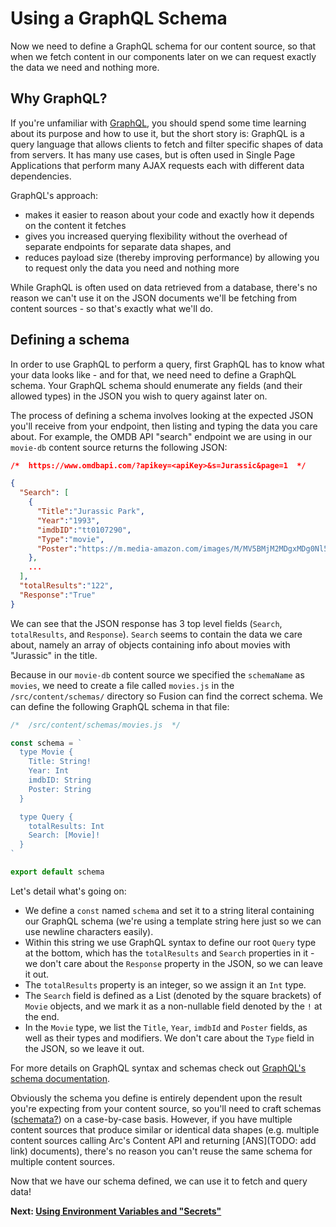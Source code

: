 # Using a GraphQL Schema

Now we need to define a GraphQL schema for our content source, so that when we fetch content in our components later on we can request exactly the data we need and nothing more.

## Why GraphQL?
If you're unfamiliar with [GraphQL](https://graphql.org/), you should spend some time learning about its purpose and how to use it, but the short story is: GraphQL is a query language that allows clients to fetch and filter specific shapes of data from servers. It has many use cases, but is often used in Single Page Applications that perform many AJAX requests each with different data dependencies.

GraphQL's approach:
- makes it easier to reason about your code and exactly how it depends on the content it fetches
- gives you increased querying flexibility without the overhead of separate endpoints for separate data shapes, and
- reduces payload size (thereby improving performance) by allowing you to request only the data you need and nothing more

While GraphQL is often used on data retrieved from a database, there's no reason we can't use it on the JSON documents we'll be fetching from content sources - so that's exactly what we'll do.

## Defining a schema

In order to use GraphQL to perform a query, first GraphQL has to know what your data looks like - and for that, we need need to define a GraphQL schema. Your GraphQL schema should enumerate any fields (and their allowed types) in the JSON you wish to query against later on.

The process of defining a schema involves looking at the expected JSON you'll receive from your endpoint, then listing and typing the data you care about. For example, the OMDB API "search" endpoint we are using in our `movie-db` content source returns the following JSON:

```json
/*  https://www.omdbapi.com/?apikey=<apiKey>&s=Jurassic&page=1  */

{
  "Search": [
    {
      "Title":"Jurassic Park",
      "Year":"1993",
      "imdbID":"tt0107290",
      "Type":"movie",
      "Poster":"https://m.media-amazon.com/images/M/MV5BMjM2MDgxMDg0Nl5BMl5BanBnXkFtZTgwNTM2OTM5NDE@._V1_SX300.jpg"
    },
    ...
  ],
  "totalResults":"122",
  "Response":"True"
}
```
We can see that the JSON response has 3 top level fields (`Search`, `totalResults`, and `Response`). `Search` seems to contain the data we care about, namely an array of objects containing info about movies with "Jurassic" in the title.

Because in our `movie-db` content source we specified the `schemaName` as `movies`, we need to create a file called `movies.js` in the `/src/content/schemas/` directory so Fusion can find the correct schema. We can define the following GraphQL schema in that file:
```js
/*  /src/content/schemas/movies.js  */

const schema = `
  type Movie {
    Title: String!
    Year: Int
    imdbID: String
    Poster: String
  }

  type Query {
    totalResults: Int
    Search: [Movie]!
  }
`

export default schema
```
Let's detail what's going on:
- We define a `const` named `schema` and set it to a string literal containing our GraphQL schema (we're using a template string here just so we can use newline characters easily).
- Within this string we use GraphQL syntax to define our root `Query` type at the bottom, which has the `totalResults` and `Search` properties in it - we don't care about the `Response` property in the JSON, so we can leave it out.
- The `totalResults` property is an integer, so we assign it an `Int` type.
- The `Search` field is defined as a List (denoted by the square brackets) of `Movie` objects, and we mark it as a non-nullable field denoted by the `!` at the end.
- In the `Movie` type, we list the `Title`, `Year`, `imdbId` and `Poster` fields, as well as their types and modifiers. We don't care about the `Type` field in the JSON, so we leave it out.

For more details on GraphQL syntax and schemas check out [GraphQL's schema documentation](https://graphql.org/learn/schema/).

Obviously the schema you define is entirely dependent upon the result you're expecting from your content source, so you'll need to craft schemas ([schemata?](https://english.stackexchange.com/questions/77764/plural-form-of-schema)) on a case-by-case basis. However, if you have multiple content sources that produce similar or identical data shapes (e.g. multiple content sources calling Arc's Content API and returning [ANS](TODO: add link) documents), there's no reason you can't reuse the same schema for multiple content sources.

Now that we have our schema defined, we can use it to fetch and query data!

**Next: [Using Environment Variables and "Secrets"](./using-environment-secrets.md)**

